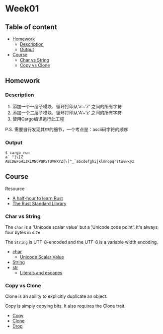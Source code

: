 # Week01 <!-- omit in toc -->

## Table of content <!-- omit in toc -->
- [Homework](#homework)
  - [Description](#description)
  - [Output](#output)
- [Course](#course)
  - [Char vs String](#char-vs-string)
  - [Copy vs Clone](#copy-vs-clone)


## Homework

### Description

1. 添加一个一层子模块，循环打印从’a’~’Z’ 之间的所有字符
2. 添加一个二层子模块，循环打印从’A’~’z’ 之间的所有字符
3. 使用Cargo编译运行此工程

P.S. 需要自行发现其中的细节，一个考点是：ascii码字符的顺序

### Output

```shell
$ cargo run
a`_^]\[Z
ABCDEFGHIJKLMNOPQRSTUVWXYZ[\]^_`abcdefghijklmnopqrstuvwxyz
```

## Course

Resource
- [A half-hour to learn Rust](https://fasterthanli.me/articles/a-half-hour-to-learn-rust)
- [The Rust Standard Library](https://doc.rust-lang.org/std/index.html)

### Char vs String

The `char` is a 'Unicode scalar value' but a 'Unicode code point'. It's always four bytes in size.

The `String` is UTF-8-encoded and the UTF-8 is a variable width encoding.

- [char](https://doc.rust-lang.org/std/primitive.char.html)
  - [Unicode Scalar Value](https://unicode.org/glossary/#unicode_scalar_value)
- [String](https://doc.rust-lang.org/std/string/struct.String.html)
- [str](https://doc.rust-lang.org/std/primitive.str.html)
  - [Literals and escapes](https://doc.rust-lang.org/rust-by-example/std/str.html#literals-and-escapes)

### Copy vs Clone

Clone is an ability to explicitly duplicate an object.

Copy is simply copying bits. It also requires the Clone trait.

- [Copy](https://doc.rust-lang.org/std/marker/trait.Copy.html)
- [Clone](https://doc.rust-lang.org/std/clone/trait.Clone.html)
- [Drop](https://doc.rust-lang.org/std/ops/trait.Drop.html)

